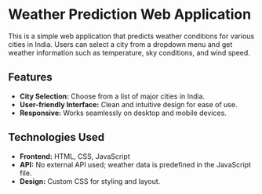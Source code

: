 # Weather Prediction Web Application

This is a simple web application that predicts weather conditions for various cities in India. Users can select a city from a dropdown menu and get weather information such as temperature, sky conditions, and wind speed.


## Features

- **City Selection:** Choose from a list of major cities in India.
- **User-friendly Interface:** Clean and intuitive design for ease of use.
- **Responsive:** Works seamlessly on desktop and mobile devices.

## Technologies Used

- **Frontend:** HTML, CSS, JavaScript
- **API:** No external API used; weather data is predefined in the JavaScript file.
- **Design:** Custom CSS for styling and layout.

